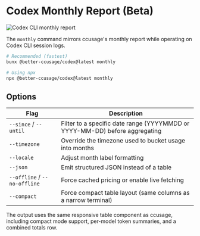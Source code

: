 # Codex Monthly Report (Beta)

![Codex CLI monthly report](/codex-cli.jpeg)

The `monthly` command mirrors ccusage's monthly report while operating on Codex CLI session logs.

```bash
# Recommended (fastest)
bunx @better-ccusage/codex@latest monthly

# Using npx
npx @better-ccusage/codex@latest monthly
```

## Options

| Flag                         | Description                                                                 |
| ---------------------------- | --------------------------------------------------------------------------- |
| `--since` / `--until`        | Filter to a specific date range (YYYYMMDD or YYYY-MM-DD) before aggregating |
| `--timezone`                 | Override the timezone used to bucket usage into months                      |
| `--locale`                   | Adjust month label formatting                                               |
| `--json`                     | Emit structured JSON instead of a table                                     |
| `--offline` / `--no-offline` | Force cached pricing or enable live fetching                                |
| `--compact`                  | Force compact table layout (same columns as a narrow terminal)              |

The output uses the same responsive table component as ccusage, including compact mode support, per-model token summaries, and a combined totals row.
